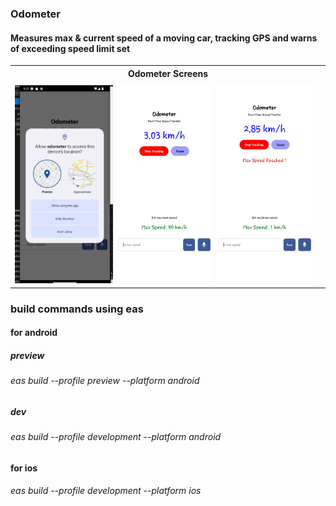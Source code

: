 ### Odometer

#### Measures max & current speed of a moving car, tracking GPS and warns of exceeding speed limit set


<table>
<tr>
<th> Odometer Screens</th>
</tr>
<tr>
<td>
<img src="./screenshots/screenshot1.jpeg" alt="" style="width: 32%">
<img src="./screenshots/screenshot2.jpeg" alt="" style="width: 32%">
<img src="./screenshots/screenshot3.jpeg" alt="" style="width: 32%">
</td>
</tr>
</table>

### build commands using eas

#### for android
##### preview
###### eas build --profile preview --platform android

##### dev
###### eas build --profile development --platform android

#### for ios
###### eas build --profile development --platform ios